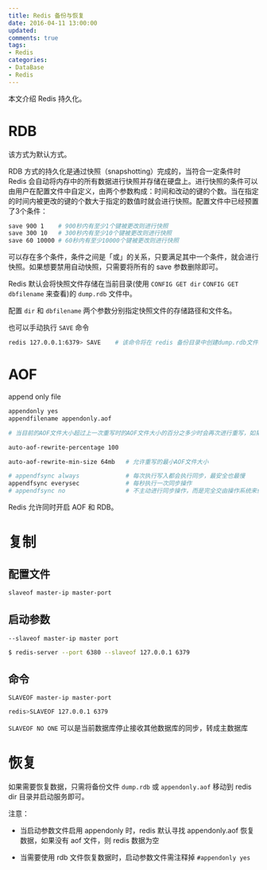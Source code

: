 ```yaml
---
title: Redis 备份与恢复
date: 2016-04-11 13:00:00
updated:
comments: true
tags:
- Redis
categories:
- DataBase
- Redis
---
```


本文介绍 Redis 持久化。

<!--more-->

# RDB

该方式为默认方式。

RDB 方式的持久化是通过快照（snapshotting）完成的，当符合一定条件时 Redis 会自动将内存中的所有数据进行快照并存储在硬盘上。进行快照的条件可以由用户在配置文件中自定义，由两个参数构成：时间和改动的键的个数。当在指定的时间内被更改的键的个数大于指定的数值时就会进行快照。配置文件中已经预置了3个条件：

```bash
save 900 1    # 900秒内有至少1个键被更改则进行快照
save 300 10   # 300秒内有至少10个键被更改则进行快照
save 60 10000 # 60秒内有至少10000个键被更改则进行快照
```

可以存在多个条件，条件之间是「或」的关系，只要满足其中一个条件，就会进行快照。如果想要禁用自动快照，只需要将所有的 save 参数删除即可。

Redis 默认会将快照文件存储在当前目录(使用 `CONFIG GET dir` `CONFIG GET dbfilename` 来查看)的 `dump.rdb` 文件中。

配置 `dir` 和 `dbfilename` 两个参数分别指定快照文件的存储路径和文件名。

也可以手动执行 `SAVE` 命令

```bash
redis 127.0.0.1:6379> SAVE    # 该命令将在 redis 备份目录中创建dump.rdb文件。
```

# AOF

append only file

```bash
appendonly yes
appendfilename appendonly.aof

# 当目前的AOF文件大小超过上一次重写时的AOF文件大小的百分之多少时会再次进行重写，如果之前没有重写过，则以启动时的AOF文件大小为依据

auto-aof-rewrite-percentage 100

auto-aof-rewrite-min-size 64mb   # 允许重写的最小AOF文件大小

# appendfsync always             # 每次执行写入都会执行同步，最安全也最慢
appendfsync everysec             # 每秒执行一次同步操作
# appendfsync no                 # 不主动进行同步操作，而是完全交由操作系统来做（即每30秒一次），最快也最不安全
```

Redis 允许同时开启 AOF 和 RDB。

# 复制

## 配置文件

```bash
slaveof master-ip master-port
```

## 启动参数

`--slaveof master-ip master port`

```bash
$ redis-server --port 6380 --slaveof 127.0.0.1 6379
```

## 命令

`SLAVEOF master-ip master-port`

```bash
redis>SLAVEOF 127.0.0.1 6379
```

`SLAVEOF NO ONE` 可以是当前数据库停止接收其他数据库的同步，转成主数据库

# 恢复

如果需要恢复数据，只需将备份文件 `dump.rdb` 或 `appendonly.aof` 移动到 redis dir 目录并启动服务即可。

注意：  

* 当启动参数文件启用 appendonly 时，redis 默认寻找 appendonly.aof 恢复数据，如果没有 aof 文件，则 redis 数据为空

* 当需要使用 rdb 文件恢复数据时，启动参数文件需注释掉 `#appendonly yes`
